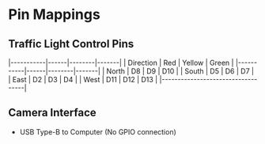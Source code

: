 # Pin Mappings

## Traffic Light Control Pins

|-----------|------|--------|-------|
| Direction | Red  | Yellow | Green |
|-----------|------|--------|-------|
| North     | D8   | D9     | D10   |
| South     | D5   | D6     | D7    |
| East      | D2   | D3     | D4    |
| West      | D11  | D12    | D13   |
|-----------------------------------|

## Camera Interface

- USB Type-B to Computer (No GPIO connection)
